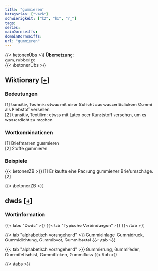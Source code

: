 ```yaml
---
title: "gummieren"
kategorien: ["Verb"]
schwierigkeit: ["k2", "h1", "r_"]
tags:
series:
mainDornseiffs:
domainDornseiffs:
url: "gummieren"
---
```


{{< betonenÜbs >}}
**Übersetzung:**  
gum, rubberize  
{{< /betonenÜbs >}}

## Wiktionary [[+](https://de.wiktionary.org/wiki/gummieren)]

### Bedeutungen
[1] transitiv, Technik: etwas mit einer Schicht aus wasserlöslichem Gummi als Klebstoff versehen  
[2] transitiv, Textilien: etwas mit Latex oder Kunststoff versehen, um es wasserdicht zu machen  

### Wortkombinationen
[1] Briefmarken gummieren  
[2] Stoffe gummieren  

### Beispiele
{{< betonenZB >}}
[1] Er kaufte eine Packung gummierter Briefumschläge.  
[2]  

{{< /betonenZB >}}


## dwds [[+](https://www.dwds.de/wb/gummieren)]

### Wortinformation
{{< tabs "Dwds" >}}
{{< tab "Typische Verbindungen" >}}
{{< /tab >}}

{{< tab "alphabetisch vorangehend" >}}
Gummieinlage, Gummidruck, Gummidichtung, Gummiboot, Gummibeutel
{{< /tab >}}

{{< tab "alphabetisch vorangehend" >}}
Gummierung, Gummifeder, Gummifetischist, Gummiflicken, Gummifluss
{{< /tab >}}

{{< /tabs >}}

